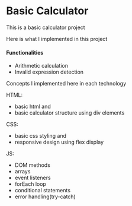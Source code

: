 # Basic Calculator
This is a basic calculator project

Here is what I implemented in this project
#### Functionalities
* Arithmetic calculation
* Invalid expression detection

Concepts I implemented here in each technology

HTML:
- basic html and
- basic calculator structure using div elements

CSS:
- basic css styling and
- responsive design using flex display

JS:
- DOM methods
- arrays
- event listeners
- forEach loop
- conditional statements
- error handling(try-catch)